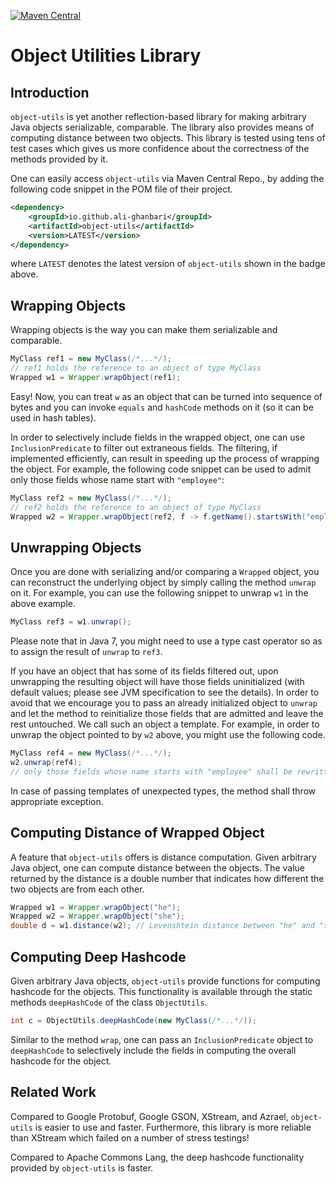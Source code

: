 [![Maven Central](https://img.shields.io/maven-central/v/io.github.ali-ghanbari/object-utils.svg?label=Maven%20Central)](https://search.maven.org/search?q=g:%22io.github.ali-ghanbari%22%20AND%20a:%22object-utils%22)

# Object Utilities Library

## Introduction
`object-utils` is yet another reflection-based library
for making arbitrary Java objects serializable, comparable.
The library also provides means of computing distance between
two objects. This library is tested using tens of test cases
which gives us more confidence about the correctness of the
methods provided by it.

One can easily access `object-utils` via Maven Central Repo.,
by adding the following code snippet in the POM file of their
project.

```xml
<dependency>
    <groupId>io.github.ali-ghanbari</groupId>
    <artifactId>object-utils</artifactId>
    <version>LATEST</version>    
</dependency>
```
where `LATEST` denotes the latest version of `object-utils`
shown in the badge above.

## Wrapping Objects
Wrapping objects is the way you can make them serializable
and comparable.

```java
MyClass ref1 = new MyClass(/*...*/);
// ref1 holds the reference to an object of type MyClass
Wrapped w1 = Wrapper.wrapObject(ref1);
```
Easy! Now, you can treat `w` as an object that can be turned
into sequence of bytes and you can invoke `equals` and `hashCode`
methods on it (so it can be used in hash tables).

In order to selectively include fields in the wrapped object,
one can use `InclusionPredicate` to filter out extraneous fields.
The filtering, if implemented efficiently, can result in speeding
up the process of wrapping the object. For example, the following
code snippet can be used to admit only those fields whose name
start with `"employee"`:

```java
MyClass ref2 = new MyClass(/*...*/);
// ref2 holds the reference to an object of type MyClass
Wrapped w2 = Wrapper.wrapObject(ref2, f -> f.getName().startsWith("employee"));
```   

## Unwrapping Objects
Once you are done with serializing and/or comparing a `Wrapped`
object, you can reconstruct the underlying object by simply
calling the method `unwrap` on it. For example, you can use
the following snippet to unwrap `w1` in the above example.

```java
MyClass ref3 = w1.unwrap();
```

Please note that in Java 7, you might need to use a type cast
operator so as to assign the result of `unwrap` to `ref3`.

If you have an object that has some of its fields filtered
out, upon unwrapping the resulting object will have those
fields uninitialized (with default values; please see JVM
specification to see the details). In order to avoid that
we encourage you to pass an already initialized object to
`unwrap` and let the method to reinitialize those fields
that are admitted and leave the rest untouched. We call
such an object a template. For example, in order to unwrap
the object pointed to by `w2` above, you might use the
following code.

```java
MyClass ref4 = new MyClass(/*...*/);
w2.unwrap(ref4);
// only those fields whose name starts with "employee" shall be rewritten 
```

In case of passing templates of unexpected types, the method
shall throw appropriate exception.

## Computing Distance of Wrapped Object
A feature that `object-utils` offers is distance computation.
Given arbitrary Java object, one can compute distance between
the objects. The value returned by the distance is a double
number that indicates how different the two objects are from
each other.

```java
Wrapped w1 = Wrapper.wrapObject("he");
Wrapped w2 = Wrapper.wrapObject("she");
double d = w1.distance(w2); // Levenshtein distance between "he" and "she"
```

## Computing Deep Hashcode
Given arbitrary Java objects, `object-utils` provide functions
for computing hashcode for the objects. This functionality is
available through the static methods `deepHashCode` of the class
`ObjectUtils`. 

```java
int c = ObjectUtils.deepHashCode(new MyClass(/*...*/));
``` 

Similar to the method `wrap`, one can pass an `InclusionPredicate`
object to `deepHashCode` to selectively include the fields in computing
the overall hashcode for the object.

## Related Work
Compared to Google Protobuf, Google GSON, XStream, and Azrael,
 `object-utils` is easier to use and faster. Furthermore,
 this library is more reliable than XStream which failed on
 a number of stress testings!
 
 Compared to Apache Commons Lang, the deep hashcode functionality
 provided by `object-utils` is faster.